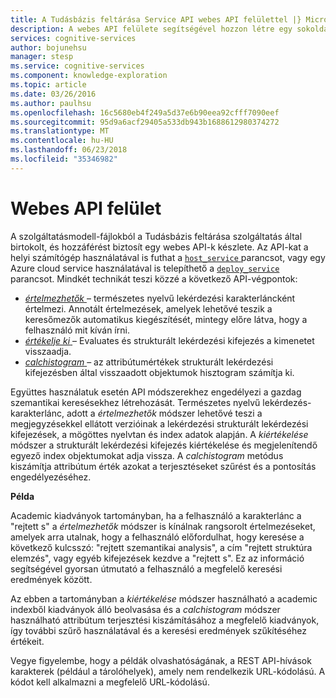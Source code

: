 ```yaml
---
title: A Tudásbázis feltárása Service API webes API felülettel |} Microsoft Docs
description: A webes API felülete segítségével hozzon létre egy sokoldalú, szemantikai keresési élményt biztosít a a Tudásbázis feltárása szolgáltatás (KES) API kognitív szolgáltatásban.
services: cognitive-services
author: bojunehsu
manager: stesp
ms.service: cognitive-services
ms.component: knowledge-exploration
ms.topic: article
ms.date: 03/26/2016
ms.author: paulhsu
ms.openlocfilehash: 16c5680eb4f249a5d37e6b90eea92cfff7090eef
ms.sourcegitcommit: 95d9a6acf29405a533db943b1688612980374272
ms.translationtype: MT
ms.contentlocale: hu-HU
ms.lasthandoff: 06/23/2018
ms.locfileid: "35346982"
---
```

# <a name="web-api-interface"></a>Webes API felület
A szolgáltatásmodell-fájlokból a Tudásbázis feltárása szolgáltatás által birtokolt, és hozzáférést biztosít egy webes API-k készlete.  Az API-kat a helyi számítógép használatával is futhat a [ `host_service` ](CommandLine.md#host_service-command) parancsot, vagy egy Azure cloud service használatával is telepíthető a [ `deploy_service` ](CommandLine.md#deploy_service-command) parancsot.  Mindkét technikát teszi közzé a következő API-végpontok:
* [*értelmezhetők* ](interpretMethod.md) – természetes nyelvű lekérdezési karakterláncként értelmezi. Annotált értelmezések, amelyek lehetővé teszik a keresőmezők automatikus kiegészítését, mintegy előre látva, hogy a felhasználó mit kíván írni.
* [*értékelje ki* ](evaluateMethod.md) – Evaluates és strukturált lekérdezési kifejezés a kimenetet visszaadja.
* [*calchistogram* ](calchistogramMethod.md) – az attribútumértékek strukturált lekérdezési kifejezésben által visszaadott objektumok hisztogram számítja ki.

Együttes használatuk esetén API módszerekhez engedélyezi a gazdag szemantikai keresésekhez létrehozását.  Természetes nyelvű lekérdezés-karakterlánc, adott a *értelmezhetők* módszer lehetővé teszi a megjegyzésekkel ellátott verzióinak a lekérdezési strukturált lekérdezési kifejezések, a mögöttes nyelvtan és index adatok alapján.  A *kiértékelése* módszer a strukturált lekérdezési kifejezés kiértékelése és megjelenítendő egyező index objektumokat adja vissza.  A *calchistogram* metódus kiszámítja attribútum érték azokat a terjesztéseket szűrést és a pontosítás engedélyezéséhez.

**Példa**

Academic kiadványok tartományban, ha a felhasználó a karakterlánc a "rejtett s" a *értelmezhetők* módszer is kínálnak rangsorolt értelmezéseket, amelyek arra utalnak, hogy a felhasználó előfordulhat, hogy keresése a következő kulcsszó: "rejtett szemantikai analysis", a cím "rejtett struktúra elemzés", vagy egyéb kifejezések kezdve a "rejtett s".  Ez az információ segítségével gyorsan útmutató a felhasználó a megfelelő keresési eredmények között.

Az ebben a tartományban a *kiértékelése* módszer használható a academic indexből kiadványok álló beolvasása és a *calchistogram* módszer használható attribútum terjesztési kiszámításához a megfelelő kiadványok, így további szűrő használatával és a keresési eredmények szűkítéséhez értékeit.

Vegye figyelembe, hogy a példák olvashatóságának, a REST API-hívások karakterek (például a tárolóhelyek), amely nem rendelkezik URL-kódolású. A kódot kell alkalmazni a megfelelő URL-kódolású.
